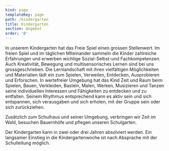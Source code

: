 ```yaml
---
kind: page
templateKey: page
path: /kindergarten
title: Kindergarten
section: Angebot
order: '0'
---
```

 In unserem Kindergarten hat das Freie Spiel einen grossen Stellenwert. Im freien Spiel und im täglichen MIteinander sammeln die Kinder zahlreiche Erfahrungen und erwerben wichtige Sozial-Selbst-und Fachkompetenzen. Auch Kreativität, Bewegung und multisensorisches Lernen sind bei uns grossgeschrieben. Die Lernlandschaft mit ihren vielfältigen Möglichkeiten und Materialien lädt ein zum Spielen, Verweilen, Entdecken, Ausprobieren und Erforschen. In wertefreier Umgebung hat das Kind Zeit und Raum beim Spielen, Bauen, Verkleiden, Basteln, Malen, Werken, Musizieren und Tanzen seine individuellen Interessen und Fähigkeiten zu entdecken und zu entfalten. Seinem Rhythmus entsprechend kann es aktiv sein und sich entspannen, sich verausgaben und sich erholen, mit der Gruppe sein oder sich zurückziehen. 

Zusätzlich zum Schulhaus und seiner Umgebung, verbringen wir Zeit im Wald, besuchen Bauernhöfe und pflegen unseren Schulgarten. 

Der Kindergarten kann in zwei oder drei Jahren absolviert werden. Ein langsamer Einstieg in die Kindergartenwoche ist nach Absprache mit der Schulleitung möglich.
